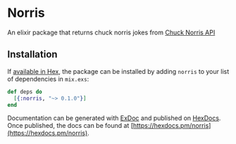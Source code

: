 # Norris

An elixir package that returns chuck norris jokes from [Chuck Norris API](api.chucknorris.io)

## Installation

If [available in Hex](https://hex.pm/docs/publish), the package can be installed
by adding `norris` to your list of dependencies in `mix.exs`:

```elixir
def deps do
  [{:norris, "~> 0.1.0"}]
end
```

Documentation can be generated with [ExDoc](https://github.com/elixir-lang/ex_doc)
and published on [HexDocs](https://hexdocs.pm). Once published, the docs can
be found at [https://hexdocs.pm/norris](https://hexdocs.pm/norris).


